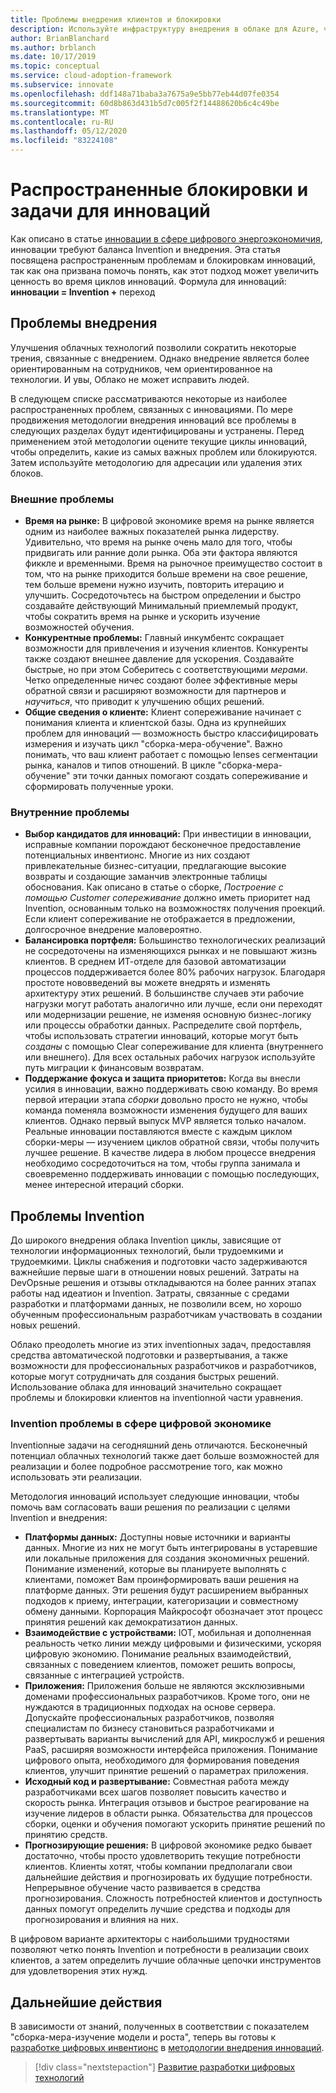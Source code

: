 ```yaml
---
title: Проблемы внедрения клиентов и блокировки
description: Используйте инфраструктуру внедрения в облаке для Azure, чтобы понять распространенные задачи по внедрению и inventionию, связанные с инновациями.
author: BrianBlanchard
ms.author: brblanch
ms.date: 10/17/2019
ms.topic: conceptual
ms.service: cloud-adoption-framework
ms.subservice: innovate
ms.openlocfilehash: ddf148a71baba3a7675a9e5bb77eb44d07fe0354
ms.sourcegitcommit: 60d8b863d431b5d7c005f2f14488620b6c4c49be
ms.translationtype: MT
ms.contentlocale: ru-RU
ms.lasthandoff: 05/12/2020
ms.locfileid: "83224108"
---
```

# <a name="common-blockers-and-challenges-to-innovation"></a>Распространенные блокировки и задачи для инноваций

Как описано в статье [инновации в сфере цифрового энергоэкономичия](./index.md), инновации требуют баланса Invention и внедрения. Эта статья посвящена распространенным проблемам и блокировкам инноваций, так как она призвана помочь понять, как этот подход может увеличить ценность во время циклов инноваций. Формула для инноваций: **инновации = Invention +** переход

## <a name="adoption-challenges"></a>Проблемы внедрения

Улучшения облачных технологий позволили сократить некоторые трения, связанные с внедрением. Однако внедрение является более ориентированным на сотрудников, чем ориентированное на технологии. И увы, Облако не может исправить людей.

В следующем списке рассматриваются некоторые из наиболее распространенных проблем, связанных с инновациями. По мере продвижения методологии внедрения инноваций все проблемы в следующих разделах будут идентифицированы и устранены. Перед применением этой методологии оцените текущие циклы инноваций, чтобы определить, какие из самых важных проблем или блокируются. Затем используйте методологию для адресации или удаления этих блоков.

### <a name="external-challenges"></a>Внешние проблемы

- **Время на рынке:** В цифровой экономике время на рынке является одним из наиболее важных показателей рынка лидерству. Удивительно, что время на рынке очень мало для того, чтобы придвигать или ранние доли рынка. Оба эти фактора являются фиккле и временными. Время на рыночное преимущество состоит в том, что на рынке приходится больше времени на свое решение, тем больше времени нужно изучить, повторить итерацию и улучшить. Сосредоточьтесь на быстром определении и быстро создавайте действующий Минимальный приемлемый продукт, чтобы сократить время на рынке и ускорить изучение возможностей обучения.
- **Конкурентные проблемы:** Главный инкумбентс сокращает возможности для привлечения и изучения клиентов. Конкуренты также создают внешнее давление для ускорения. Создавайте быстрые, но при этом Соберитесь с соответствующими _мерами_. Четко определенные ничес создают более эффективные меры обратной связи и расширяют возможности для партнеров и _научиться_, что приводит к улучшению общих решений.
- **Общие сведения о клиенте:** Клиент сопереживание начинает с понимания клиента и клиентской базы. Одна из крупнейших проблем для инноваций — возможность быстро классифицировать измерения и изучать цикл "сборка-мера-обучение". Важно понимать, что ваш клиент работает с помощью lenses сегментации рынка, каналов и типов отношений. В цикле "сборка-мера-обучение" эти точки данных помогают создать сопереживание и сформировать полученные уроки.

### <a name="internal-challenges"></a>Внутренние проблемы

- **Выбор кандидатов для инноваций:** При инвестиции в инновации, исправные компании порождают бесконечное предоставление потенциальных инвентионс. Многие из них создают привлекательные бизнес-ситуации, предлагающие высокие возвраты и создающие заманчив электронные таблицы обоснования. Как описано в статье о сборке, _Построение с помощью Customer сопереживание_ должно иметь приоритет над Invention, основанным только на возможностях получения проекций. Если клиент сопереживание не отображается в предложении, долгосрочное внедрение маловероятно.
- **Балансировка портфеля:** Большинство технологических реализаций не сосредоточены на изменяющихся рынках и не повышают жизнь клиентов. В среднем ИТ-отделе для базовой автоматизации процессов поддерживается более 80% рабочих нагрузок. Благодаря простоте нововведений вы можете внедрять и изменять архитектуру этих решений. В большинстве случаев эти рабочие нагрузки могут работать аналогично или лучше, если они переходят или модернизации решение, не изменяя основную бизнес-логику или процессы обработки данных. Распределите свой портфель, чтобы использовать стратегии инноваций, которые могут быть _созданы_ с помощью Clear сопереживание для клиента (внутреннего или внешнего). Для всех остальных рабочих нагрузок используйте путь миграции к финансовым возвратам.
- **Поддержание фокуса и защита приоритетов:** Когда вы внесли усилия в инновации, важно поддерживать свою команду. Во время первой итерации этапа _сборки_ довольно просто не нужно, чтобы команда поменяла возможности изменения будущего для ваших клиентов. Однако первый выпуск MVP является только началом. Реальные инновации поставляются вместе с каждым циклом сборки-меры — изучением циклов обратной связи, чтобы получить лучшее решение. В качестве лидера в любом процессе внедрения необходимо сосредоточиться на том, чтобы группа занимала и своевременно поддерживать инновации с помощью последующих, менее интересной итераций сборки.

## <a name="invention-challenges"></a>Проблемы Invention

До широкого внедрения облака Invention циклы, зависящие от технологии информационных технологий, были трудоемкими и трудоемкими. Циклы снабжения и подготовки часто задерживаются важнейшие первые шаги в отношении новых решений. Затраты на DevOpsные решения и отзывы откладываются на более ранних этапах работы над идеатион и Invention. Затраты, связанные с средами разработки и платформами данных, не позволили всем, но хорошо обученным профессиональным разработчикам участвовать в создании новых решений.

Облако преодолеть многие из этих inventionных задач, предоставляя средства автоматической подготовки и развертывания, а также возможности для профессиональных разработчиков и разработчиков, которые могут сотрудничать для создания быстрых решений. Использование облака для инноваций значительно сокращает проблемы и блокировки клиентов на inventionной части уравнения.

### <a name="invention-challenges-in-a-digital-economy"></a>Invention проблемы в сфере цифровой экономике

Inventionные задачи на сегодняшний день отличаются. Бесконечный потенциал облачных технологий также дает больше возможностей для реализации и более подробное рассмотрение того, как можно использовать эти реализации.

Методология инноваций использует следующие инновации, чтобы помочь вам согласовать ваши решения по реализации с целями Invention и внедрения:

- **Платформы данных:** Доступны новые источники и варианты данных. Многие из них не могут быть интегрированы в устаревшие или локальные приложения для создания экономичных решений. Понимание изменений, которые вы планируете выполнять с клиентами, поможет Вам проинформировать ваши решения на платформе данных. Эти решения будут расширением выбранных подходов к приему, интеграции, категоризации и совместному обмену данными. Корпорация Майкрософт обозначает этот процесс принятия решений как демократизатион данных.
- **Взаимодействие с устройствами:** IOT, мобильная и дополненная реальность четко линии между цифровыми и физическими, ускоряя цифровую экономию. Понимание реальных взаимодействий, связанных с поведением клиентов, поможет решить вопросы, связанные с интеграцией устройств.
- **Приложения:** Приложения больше не являются эксклюзивными доменами профессиональных разработчиков. Кроме того, они не нуждаются в традиционных подходах на основе сервера. Допускайте профессиональных разработчиков, позволяя специалистам по бизнесу становиться разработчиками и развертывать варианты вычислений для API, микрослужб и решения PaaS, расширяя возможности интерфейса приложения. Понимание цифрового опыта, необходимого для формирования поведения клиентов, улучшит принятие решений о параметрах приложения.
- **Исходный код и развертывание:** Совместная работа между разработчиками всех шагов позволяет повысить качество и скорость рынка. Интеграция отзывов и быстрое реагирование на изучение лидеров в области рынка. Обязательства для процессов сборки, оценки и обучения помогают ускорить принятие решений по принятию средств.
- **Прогнозирующие решения:** В цифровой экономике редко бывает достаточно, чтобы просто удовлетворить текущие потребности клиентов. Клиенты хотят, чтобы компании предполагали свои дальнейшие действия и прогнозировать их будущие потребности. Непрерывное обучение часто развивается в средства прогнозирования. Сложность потребностей клиентов и доступность данных помогут определить лучшие средства и подходы для прогнозирования и влияния на них.

В цифровом варианте архитекторы с наибольшими трудностями позволяют четко понять Invention и потребности в реализации своих клиентов, а затем определить лучшие облачные цепочки инструментов для удовлетворения этих нужд.

## <a name="next-steps"></a>Дальнейшие действия

В зависимости от знаний, полученных в соответствии с показателем "сборка-мера-изучение модели и роста", теперь вы готовы к [разработке цифровых инвентионс](./invention.md) в [методологии внедрения инноваций](./index.md).

> [!div class="nextstepaction"]
> [Развитие разработки цифровых технологий](./invention.md)
